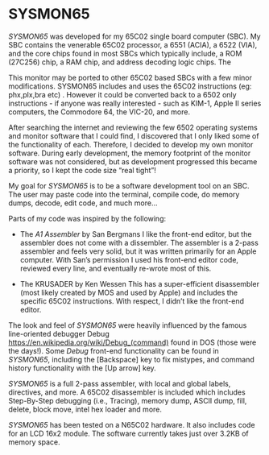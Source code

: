 





# SYSMON65

*SYSMON65* was developed for my 65C02 single board computer (SBC). My SBC contains the venerable 65C02 processor, a 6551 (ACIA), a 6522 (VIA), and the core chips found in most SBCs which typically include, a ROM (27C256) chip, a RAM chip, and address decoding logic chips. The 

This monitor may be ported to other 65C02 based SBCs with a few minor modifications. SYSMON65 includes and uses the 65C02 instructions (eg: phx,plx,bra etc) . However it could be converted back to a 6502 only instructions - if anyone was really interested - such as  KIM-1, Apple II series computers, the Commodore 64, the VIC-20, and more.

After searching the internet and reviewing the few 6502 operating systems and monitor software that I could find, I discovered that I only liked some of the functionality of each. Therefore, I decided to develop my own monitor software. During early development, the memory footprint of the monitor software was not considered, but as development progressed this became a priority, so I kept the code size “real tight”!

My goal for *SYSMON65* is to be a software development tool on an SBC. The user may paste code into the terminal, compile code, do memory dumps, decode, edit code, and much more…

Parts of my code was inspired by the following:

- The *A1 Assembler* by San Bergmans
   I like the front-end editor, but the assembler does not come with a dissembler. The assembler is a 2-pass assembler and feels very solid, but it was written primarily for an Apple computer. With San’s permission I used his front-end editor code, reviewed every line, and eventually re-wrote most of this. 


- The KRUSADER by Ken Wessen
   This has a super-efficient disassembler (most likely created by MOS and used by Apple) and includes the specific 65C02 instructions. With respect, I didn’t like the front-end editor.

The look and feel of *SYSMON65* were heavily influenced by the famous line-oriented debugger Debug https://en.wikipedia.org/wiki/Debug_(command) found in DOS (those were the days!). Some *Debug* front-end functionality can be found in *SYSMON65*, including the [Backspace] key to fix mistypes, and command history functionality with the [Up arrow] key.

*SYSMON65* is a full 2-pass assembler, with local and global labels, directives, and more. A 65C02 disassembler is included which includes Step-By-Step debugging (i.e., Tracing), memory dump, ASCII dump, fill, delete, block move, intel hex loader and more.

*SYSMON65* has been tested on a N65C02 hardware. It also includes code for an LCD 16x2 module. The software currently takes just over 3.2KB of memory space.
